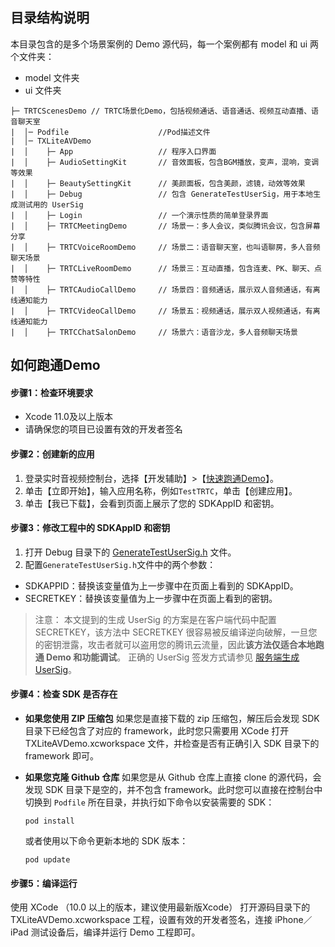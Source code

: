 ## 目录结构说明
本目录包含的是多个场景案例的 Demo 源代码，每一个案例都有 model 和 ui 两个文件夹：
- model 文件夹
- ui 文件夹

```
├─ TRTCScenesDemo // TRTC场景化Demo，包括视频通话、语音通话、视频互动直播、语音聊天室
|  │─ Podfile                    //Pod描述文件
|  │─ TXLiteAVDemo
|  │    ├─ App                   // 程序入口界面
|  │    ├─ AudioSettingKit       // 音效面板，包含BGM播放，变声，混响，变调等效果
|  │    ├─ BeautySettingKit      // 美颜面板，包含美颜，滤镜，动效等效果
|  │    ├─ Debug                 // 包含 GenerateTestUserSig，用于本地生成测试用的 UserSig
|  │    ├─ Login                 // 一个演示性质的简单登录界面
|  │    ├─ TRTCMeetingDemo       // 场景一：多人会议，类似腾讯会议，包含屏幕分享
|  │    ├─ TRTCVoiceRoomDemo     // 场景二：语音聊天室，也叫语聊房，多人音频聊天场景
|  │    ├─ TRTCLiveRoomDemo      // 场景三：互动直播，包含连麦、PK、聊天、点赞等特性
|  │    ├─ TRTCAudioCallDemo     // 场景四：音频通话，展示双人音频通话，有离线通知能力
|  │    ├─ TRTCVideoCallDemo     // 场景五：视频通话，展示双人视频通话，有离线通知能力
|  │    ├─ TRTCChatSalonDemo     // 场景六：语音沙龙，多人音频聊天场景
```

## 如何跑通Demo

#### 步骤1：检查环境要求
- Xcode 11.0及以上版本
- 请确保您的项目已设置有效的开发者签名

#### 步骤2：创建新的应用
1. 登录实时音视频控制台，选择【开发辅助】>【[快速跑通Demo](https://console.cloud.tencent.com/trtc/quickstart)】。
2. 单击【立即开始】，输入应用名称，例如`TestTRTC`，单击【创建应用】。
3. 单击【我已下载】，会看到页面上展示了您的 SDKAppID 和密钥。

#### 步骤3：修改工程中的 SDKAppID 和密钥
1. 打开 Debug 目录下的 [GenerateTestUserSig.h](debug/GenerateTestUserSig.h) 文件。
2. 配置`GenerateTestUserSig.h`文件中的两个参数：
  - SDKAPPID：替换该变量值为上一步骤中在页面上看到的 SDKAppID。
  - SECRETKEY：替换该变量值为上一步骤中在页面上看到的密钥。

>注意：
>本文提到的生成 UserSig 的方案是在客户端代码中配置 SECRETKEY，该方法中 SECRETKEY 很容易被反编译逆向破解，一旦您的密钥泄露，攻击者就可以盗用您的腾讯云流量，因此**该方法仅适合本地跑通 Demo 和功能调试**。
>正确的 UserSig 签发方式请参见 [服务端生成 UserSig](https://cloud.tencent.com/document/product/647/17275#Server)。

#### 步骤4：检查 SDK 是否存在
- **如果您使用 ZIP 压缩包**
如果您是直接下载的 zip 压缩包，解压后会发现 SDK 目录下已经包含了对应的 framework，此时您只需要用 XCode 打开 TXLiteAVDemo.xcworkspace 文件，并检查是否有正确引入 SDK 目录下的 framework 即可。

- **如果您克隆 Github 仓库**
如果您是从 Github 仓库上直接 clone 的源代码，会发现 SDK 目录下是空的，并不包含 framework。此时您可以直接在控制台中切换到 `Podfile` 所在目录，并执行如下命令以安装需要的 SDK：
  ```
  pod install
  ```
  或者使用以下命令更新本地的 SDK 版本：
  ```
  pod update
  ```

#### 步骤5：编译运行
使用 XCode （10.0 以上的版本，建议使用最新版Xcode） 打开源码目录下的 TXLiteAVDemo.xcworkspace 工程，设置有效的开发者签名，连接 iPhone／iPad 测试设备后，编译并运行 Demo 工程即可。
